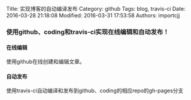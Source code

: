 Title: 实现博客的自动编译发布
Category: github
Tags: blog, travis-ci
Date: 2016-03-28 21:18:08
Modified: 2016-03-31 17:53:58
Authors: importcjj


### 使用github、coding和travis-ci实现在线编辑和自动发布！

#### 在线编辑

使用github在线创建和编辑文章。

#### 自动发布

使用travis-ci自动编译和发布到github、coding的相应repo的gh-pages分支

